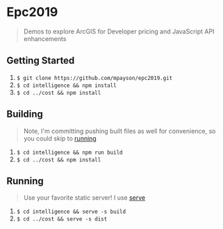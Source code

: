 # Epc2019
> Demos to explore ArcGIS for Developer pricing and JavaScript API enhancements

## Getting Started

1. `$ git clone https://github.com/mpayson/epc2019.git`
2. `$ cd intelligence && npm install`
3. `$ cd ../cost && npm install`

## Building
> Note, I'm committing pushing built files as well for convenience, so you could skip to [running](#running)

1. `$ cd intelligence && npm run build`
2. `$ cd ../cost && npm install`

## Running
> Use your favorite static server! I use [serve](https://www.npmjs.com/package/serve)

1. `$ cd intelligence && serve -s build`
2. `$ cd ../cost && serve -s dist`
